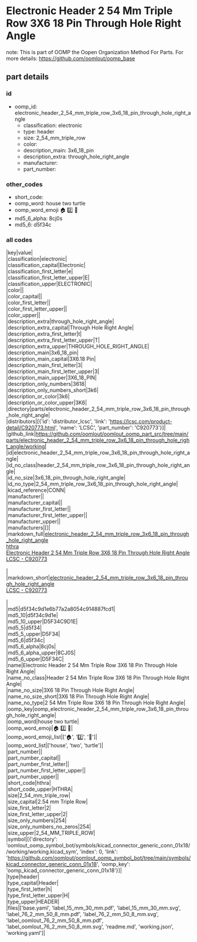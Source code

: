 # Electronic Header 2 54 Mm Triple Row 3X6 18 Pin Through Hole Right Angle  

note: This is part of OOMP the Oopen Organization Method For Parts. For more details: https://github.com/oomlout/oomp_base

##  part details





### id
* oomp_id: electronic_header_2_54_mm_triple_row_3x6_18_pin_through_hole_right_angle
  * classification: electronic
  * type: header
  * size: 2_54_mm_triple_row
  * color: 
  * description_main: 3x6_18_pin
  * description_extra: through_hole_right_angle
  * manufacturer: 
  * part_number: 

### other_codes
* short_code: 
* oomp_word: house two turtle
* oomp_word_emoji :house: :two: :turtle:
* md5_6_alpha: 8cj0s
* md5_6: d5f34c

### all codes 
|key|value|  
|classification|electronic|  
|classification_capital|Electronic|  
|classification_first_letter|e|  
|classification_first_letter_upper|E|  
|classification_upper|ELECTRONIC|  
|color||  
|color_capital||  
|color_first_letter||  
|color_first_letter_upper||  
|color_upper||  
|description_extra|through_hole_right_angle|  
|description_extra_capital|Through Hole Right Angle|  
|description_extra_first_letter|t|  
|description_extra_first_letter_upper|T|  
|description_extra_upper|THROUGH_HOLE_RIGHT_ANGLE|  
|description_main|3x6_18_pin|  
|description_main_capital|3X6.18 Pin|  
|description_main_first_letter|3|  
|description_main_first_letter_upper|3|  
|description_main_upper|3X6_18_PIN|  
|description_only_numbers|3618|  
|description_only_numbers_short|3k6|  
|description_or_color|3k6|  
|description_or_color_upper|3K6|  
|directory|parts/electronic_header_2_54_mm_triple_row_3x6_18_pin_through_hole_right_angle|  
|distributors|[{'id': 'distributor_lcsc', 'link': 'https://lcsc.com/product-detail/C920773.html', 'name': 'LCSC', 'part_number': 'C920773'}]|  
|github_link|https://github.com/oomlout/oomlout_oomp_part_src/tree/main/parts/electronic_header_2_54_mm_triple_row_3x6_18_pin_through_hole_right_angle/working|  
|id|electronic_header_2_54_mm_triple_row_3x6_18_pin_through_hole_right_angle|  
|id_no_class|header_2_54_mm_triple_row_3x6_18_pin_through_hole_right_angle|  
|id_no_size|3x6_18_pin_through_hole_right_angle|  
|id_no_type|2_54_mm_triple_row_3x6_18_pin_through_hole_right_angle|  
|kicad_reference|CONN|  
|manufacturer||  
|manufacturer_capital||  
|manufacturer_first_letter||  
|manufacturer_first_letter_upper||  
|manufacturer_upper||  
|manufacturers|[]|  
|markdown_full|[electronic_header_2_54_mm_triple_row_3x6_18_pin_through_hole_right_angle](https://github.com/oomlout/oomlout_oomp_part_src/tree/main/parts/electronic_header_2_54_mm_triple_row_3x6_18_pin_through_hole_right_angle/working)<br>[hthra](https://github.com/oomlout/oomlout_oomp_part_src/tree/main/parts/electronic_header_2_54_mm_triple_row_3x6_18_pin_through_hole_right_angle/working)<br>[Electronic Header 2 54 Mm Triple Row 3X6 18 Pin Through Hole Right Angle](https://github.com/oomlout/oomlout_oomp_part_src/tree/main/parts/electronic_header_2_54_mm_triple_row_3x6_18_pin_through_hole_right_angle/working)<br>[LCSC - C920773<br>](https://lcsc.com/product-detail/C920773.html)<br>|  
|markdown_short|[electronic_header_2_54_mm_triple_row_3x6_18_pin_through_hole_right_angle](https://github.com/oomlout/oomlout_oomp_part_src/tree/main/parts/electronic_header_2_54_mm_triple_row_3x6_18_pin_through_hole_right_angle/working)<br>[LCSC - C920773<br>](https://lcsc.com/product-detail/C920773.html)<br>|  
|md5|d5f34c9d1e6b77a2a8054c914887fcd1|  
|md5_10|d5f34c9d1e|  
|md5_10_upper|D5F34C9D1E|  
|md5_5|d5f34|  
|md5_5_upper|D5F34|  
|md5_6|d5f34c|  
|md5_6_alpha|8cj0s|  
|md5_6_alpha_upper|8CJ0S|  
|md5_6_upper|D5F34C|  
|name|Electronic Header 2 54 Mm Triple Row 3X6 18 Pin Through Hole Right Angle|  
|name_no_class|Header 2 54 Mm Triple Row 3X6 18 Pin Through Hole Right Angle|  
|name_no_size|3X6 18 Pin Through Hole Right Angle|  
|name_no_size_short|3X6 18 Pin Through Hole Right Angle|  
|name_no_type|2 54 Mm Triple Row 3X6 18 Pin Through Hole Right Angle|  
|oomp_key|oomp_electronic_header_2_54_mm_triple_row_3x6_18_pin_through_hole_right_angle|  
|oomp_word|house two turtle|  
|oomp_word_emoji|:house: :two: :turtle:|  
|oomp_word_emoji_list|[':house:', ':two:', ':turtle:']|  
|oomp_word_list|['house', 'two', 'turtle']|  
|part_number||  
|part_number_capital||  
|part_number_first_letter||  
|part_number_first_letter_upper||  
|part_number_upper||  
|short_code|hthra|  
|short_code_upper|HTHRA|  
|size|2_54_mm_triple_row|  
|size_capital|2.54 mm Triple Row|  
|size_first_letter|2|  
|size_first_letter_upper|2|  
|size_only_numbers|254|  
|size_only_numbers_no_zeros|254|  
|size_upper|2_54_MM_TRIPLE_ROW|  
|symbol|[{'directory': 'oomlout_oomp_symbol_bot/symbols/kicad_connector_generic_conn_01x18//working/working.kicad_sym', 'index': 0, 'link': 'https://github.com/oomlout/oomlout_oomp_symbol_bot/tree/main/symbols/kicad_connector_generic_conn_01x18', 'oomp_key': 'oomp_kicad_connector_generic_conn_01x18'}]|  
|type|header|  
|type_capital|Header|  
|type_first_letter|h|  
|type_first_letter_upper|H|  
|type_upper|HEADER|  
|files|['base.yaml', 'label_15_mm_30_mm.pdf', 'label_15_mm_30_mm.svg', 'label_76_2_mm_50_8_mm.pdf', 'label_76_2_mm_50_8_mm.svg', 'label_oomlout_76_2_mm_50_8_mm.pdf', 'label_oomlout_76_2_mm_50_8_mm.svg', 'readme.md', 'working.json', 'working.yaml']|  
